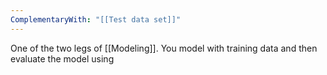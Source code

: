 ```yaml
---
ComplementaryWith: "[[Test data set]]"
---
```


One of the two legs of [[Modeling]]. You model with training data and then evaluate the model using 